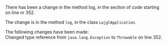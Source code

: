 There has been a change in the method log, in the section of code starting on line nr 352.
  
The change is in the method ```log```, in the class ```LwjglApplication```.
  
The following changes have been made:  
Changed type reference from ```java.lang.Exception``` to ```Throwable``` on line 352.  
